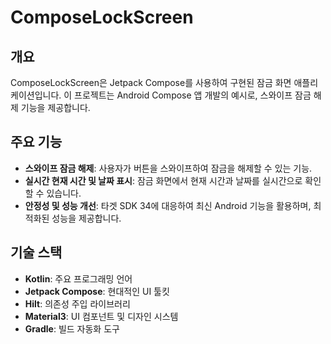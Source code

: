 # ComposeLockScreen

## 개요

ComposeLockScreen은 Jetpack Compose를 사용하여 구현된 잠금 화면 애플리케이션입니다. 이 프로젝트는 Android Compose 앱 개발의 예시로, 스와이프 잠금 해제 기능을 제공합니다.

## 주요 기능

- **스와이프 잠금 해제**: 사용자가 버튼을 스와이프하여 잠금을 해제할 수 있는 기능.
- **실시간 현재 시간 및 날짜 표시**: 잠금 화면에서 현재 시간과 날짜를 실시간으로 확인할 수 있습니다.
- **안정성 및 성능 개선**: 타겟 SDK 34에 대응하여 최신 Android 기능을 활용하며, 최적화된 성능을 제공합니다.

## 기술 스택

- **Kotlin**: 주요 프로그래밍 언어
- **Jetpack Compose**: 현대적인 UI 툴킷
- **Hilt**: 의존성 주입 라이브러리
- **Material3**: UI 컴포넌트 및 디자인 시스템
- **Gradle**: 빌드 자동화 도구
